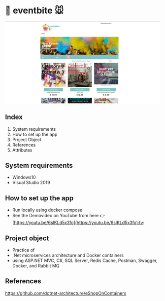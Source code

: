 # :cupcake: eventbite :mouse:

![Mobile_App image](https://github.com/sky0cean/eventbite/blob/master/eventbite.png)
## Index

1. System requirements
2. How to set up the app
3. Project Object
4. References
5. Attributes

## System requirements

* Windows10
* Visual Studio 2019

## How to set up the app
* Run locally using docker compose
* See the Demovideo on YouTube from here :point_right: [https://youtu.be/6slKLd5x3fo](https://youtu.be/6slKLd5x3fo):tv:

## Project object 
* Practice of 
* .Net microservices architecture and Docker containers
*  using ASP.NET MVC, C#, SQL Server, Redis Cache, Postman, Swagger, Docker, and Rabbit MQ

## References
https://github.com/dotnet-architecture/eShopOnContainers

